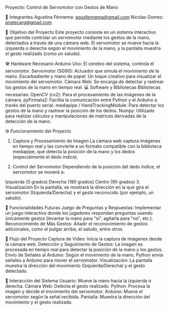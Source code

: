 Proyecto: Control de Servomotor con Gestos de Mano

📜 Integrantes
Agustina Fénnema: agusfennema@gmail.com
Nicolas Gomez: anelecarg@gmail.com

🎯 Objetivo del Proyecto
Este proyecto consiste en un sistema interactivo que permite controlar un servomotor mediante los gestos de la mano, detectados a través de una cámara web. El servomotor se mueve hacia la izquierda o derecha según el movimiento de la mano, y la pantalla muestra el gesto realizado (como un saludo).

🛠️ Hardware Necesario
Arduino Uno: El cerebro del sistema, controla el servomotor.
Servomotor (SG90): Actuador que simula el movimiento de la mano.
Escarbadiente y mano de papel: Un toque creativo para visualizar el movimiento del servomotor.
Cámara Web: Se encarga de detectar y rastrear los gestos de la mano en tiempo real.
💻 Software y Bibliotecas
Bibliotecas necesarias:
OpenCV (cv2): Para el procesamiento de las imágenes de la cámara.
pyFirmata2: Facilita la comunicación entre Python y el Arduino a través del puerto serial.
mediapipe / HandTrackingModule: Para detectar los gestos de la mano y rastrear la posición de los dedos.
Numpy: Utilizado para realizar cálculos y manipulaciones de matrices derivadas de la detección de la mano.

⚙️ Funcionamiento del Proyecto
1. Captura y Procesamiento de Imagen
La cámara web captura imágenes en tiempo real y las convierte a un formato compatible con la biblioteca mediapipe, que detecta la posición de la mano y los dedos (especialmente el dedo índice).

2. Control del Servomotor
Dependiendo de la posición del dedo índice, el servomotor se moverá a:

Izquierda (0 grados)
Derecha (180 grados)
Centro (90 grados)
3. Visualización
En la pantalla, se mostrará la dirección en la que gira el servomotor (Izquierda/Derecha) y el gesto reconocido (por ejemplo, un saludo).

🔮 Funcionalidades Futuras
Juego de Preguntas y Respuestas: Implementar un juego interactivo donde los jugadores respondan preguntas usando únicamente gestos (levantar la mano para "sí", agitarla para "no", etc.).
Reconocimiento de Más Gestos: Añadir el reconocimiento de gestos adicionales, como el pulgar arriba, el saludo, entre otros.

🔄 Flujo del Proyecto
Captura de Video: Inicia la captura de imágenes desde la cámara web.
Detección y Seguimiento de Gestos: La imagen es procesada en tiempo real para detectar la posición de la mano y los gestos.
Envío de Señales al Arduino: Según el movimiento de la mano, Python envía señales a Arduino para mover el servomotor.
Visualización: La pantalla muestra la dirección del movimiento (Izquierda/Derecha) y el gesto detectado.

🤖 Interacción del Sistema
Usuario: Mueve la mano hacia la izquierda o derecha.
Cámara Web: Detecta el gesto realizado.
Python: Procesa la imagen y decide el movimiento del servomotor.
Arduino: Mueve el servomotor según la señal recibida.
Pantalla: Muestra la dirección del movimiento y el gesto realizado.
